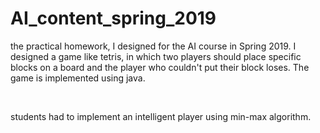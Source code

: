 # AI_content_spring_2019

the practical homework, I designed for the AI course in Spring 2019.
I designed a game like tetris, in which two players should place specific blocks on a board and the player who couldn't put their block loses.
The game is implemented using java.

</br>

students had to implement an intelligent player using min-max algorithm.
